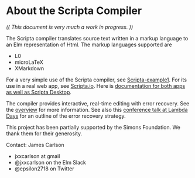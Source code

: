 # About the Scripta Compiler

_(( This document is very much a work in progress. ))_

The Scripta compiler translates source text written
in a markup language to an Elm representation of Html.
The markup languages supported are

- L0
- microLaTeX
- XMarkdown

For a very simple use of the Scripta compiler, see
[Scripta-example1](https://jxxcarlson.github.io/scripta-compiler-example1).
For its use in a real web app, see
[Scripta.io](https://scripta.io).  Here is 
[documentation for both apps as well as Scripta Desktop](https://jxxcarlson.github.io/docs-scripta-app).

The compiler
provides interactive, real-time editing with error recovery.
See the [overview](/docs-scripta-compiler/overview/) for more information.  See also
this [conference talk at Lambda Days](https://www.youtube.com/watch?v=AE_QzSIsmMI)
for an outline of the error recovery strategy.

This project has been partially supported by the 
Simons Foundation.  We thank them for their generosity.

Contact: James Carlson

- jxxcarlson at gmail
- @jxxcarlson on the Elm Slack
- @epsilon2718 on Twitter
